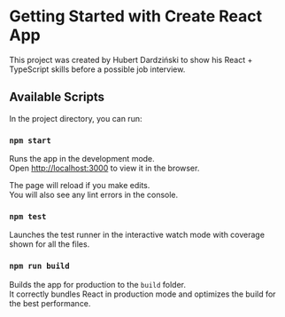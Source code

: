 # Getting Started with Create React App

This project was created by Hubert Dardziński to show his React + TypeScript skills before a possible job interview.

## Available Scripts

In the project directory, you can run:

### `npm start`

Runs the app in the development mode.\
Open [http://localhost:3000](http://localhost:3000) to view it in the browser.

The page will reload if you make edits.\
You will also see any lint errors in the console.

### `npm test`

Launches the test runner in the interactive watch mode with coverage shown for all the files.

### `npm run build`

Builds the app for production to the `build` folder.\
It correctly bundles React in production mode and optimizes the build for the best performance.
